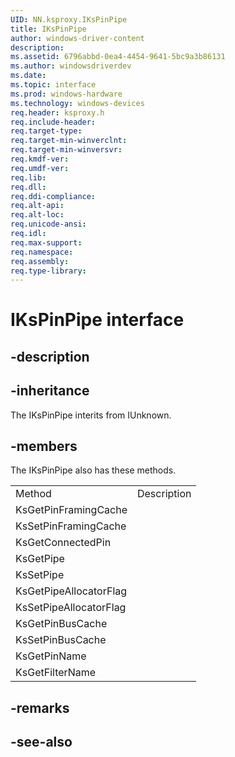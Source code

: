 ```yaml
---
UID: NN.ksproxy.IKsPinPipe
title: IKsPinPipe
author: windows-driver-content
description: 
ms.assetid: 6796abbd-0ea4-4454-9641-5bc9a3b86131
ms.author: windowsdriverdev
ms.date: 
ms.topic: interface
ms.prod: windows-hardware
ms.technology: windows-devices
req.header: ksproxy.h
req.include-header:
req.target-type:
req.target-min-winverclnt:
req.target-min-winversvr:
req.kmdf-ver:
req.umdf-ver:
req.lib:
req.dll:
req.ddi-compliance:
req.alt-api:
req.alt-loc:
req.unicode-ansi:
req.idl:
req.max-support:
req.namespace:
req.assembly:
req.type-library:
---
```


# IKsPinPipe interface

## -description



## -inheritance

The IKsPinPipe interits from IUnknown. 

## -members

<p>The IKsPinPipe also has these methods.</p>
<table>
	<tr>
		<td>Method</td>
		<td>Description</td>
	</tr>
	<tr>
		<td>KsGetPinFramingCache</td>
		<td></td>
	</tr>
	<tr>
		<td>KsSetPinFramingCache</td>
		<td></td>
	</tr>
	<tr>
		<td>KsGetConnectedPin</td>
		<td></td>
	</tr>
	<tr>
		<td>KsGetPipe</td>
		<td></td>
	</tr>
	<tr>
		<td>KsSetPipe</td>
		<td></td>
	</tr>
	<tr>
		<td>KsGetPipeAllocatorFlag</td>
		<td></td>
	</tr>
	<tr>
		<td>KsSetPipeAllocatorFlag</td>
		<td></td>
	</tr>
	<tr>
		<td>KsGetPinBusCache</td>
		<td></td>
	</tr>
	<tr>
		<td>KsSetPinBusCache</td>
		<td></td>
	</tr>
	<tr>
		<td>KsGetPinName</td>
		<td></td>
	</tr>
	<tr>
		<td>KsGetFilterName</td>
		<td></td>
	</tr>
</table>

## -remarks

## -see-also
